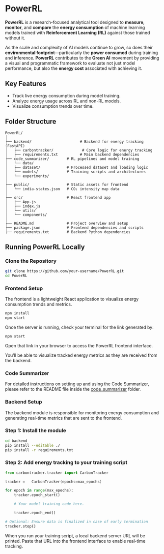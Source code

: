 # PowerRL
**PowerRL** is a research-focused analytical tool designed to **measure**, **monitor**, and **compare** the **energy consumption** of machine learning models trained with **Reinforcement Learning (RL)** against those trained without it. 

As the scale and complexity of AI models continue to grow, so does their **environmental footprint**—particularly the **power consumed** during training and inference. **PowerRL** contributes to the **Green AI** movement by providing a visual and programmatic framework to evaluate not just model performance, but also the **energy cost** associated with achieving it.


##  Key Features

- Track live energy consumption during model training.
- Analyze energy usage across RL and non-RL models.
- Visualize consumption trends over time.


##  Folder Structure


```plaintext
PowerRL/
│
├── backend/                      # Backend for energy tracking (FastAPI)
│   ├── carbontracker/             # Core logic for energy tracking     
│   ├── requirements.txt          # Main backend dependencies
├── code_summarizer/        # RL pipelines and model training
│   └── data/ 
│   ├── dataset/            # Processed dataset and loading logic
│   └── models/             # Training scripts and architectures
│   └── experiments/ 
│
├── public/                 # Static assets for frontend
│   └── india-states.json   # CO₂ intensity map data
│
├── src/                    # React frontend app
│   ├── App.js             
│   ├── index.js            
│   └── utils/              
│   └── components/ 
│
├── README.md               # Project overview and setup
├── package.json            # Frontend dependencies and scripts
├── requirements.txt        # Backend Python dependencies

```
## Running PowerRL Locally

###  Clone the Repository

```bash
git clone https://github.com/your-username/PowerRL.git
cd PowerRL
```

### Frontend Setup

The frontend is a lightweight React application to visualize energy consumption trends and metrics.

```bash
npm install
npm start
```

Once the server is running, check your terminal for the link generated by:

```bash
npm start
```

Open that link in your browser to access the PowerRL frontend interface.

You’ll be able to visualize tracked energy metrics as they are received from the backend.

### Code Summarizer

For detailed instructions on setting up and using the Code Summarizer, please refer to the README file inside the [code_summarizer](./code_summarizer) folder.

###  Backend Setup

The backend module is responsible for monitoring energy consumption and generating real-time metrics that are sent to the frontend.

### Step 1: Install the module

```bash
cd backend
pip install --editable ./
pip install -r requirements.txt
```

### Step 2: Add energy tracking to your training script

```python
from carbontracker.tracker import CarbonTracker  

tracker =   CarbonTracker(epochs=max_epochs)

for epoch in range(max_epochs):
    tracker.epoch_start()

    # Your model training code here.

    tracker.epoch_end()

# Optional: Ensure data is finalized in case of early termination
tracker.stop()
```

When you run your training script, a local backend server URL will be printed. Paste that URL into the frontend interface to enable real-time tracking.



